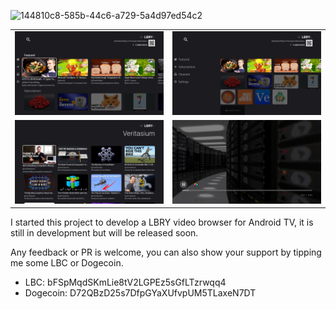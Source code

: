 ![144810c8-585b-44c6-a729-5a4d97ed54c2](https://user-images.githubusercontent.com/89002142/159327694-331cc7ac-f63c-4ed3-910a-2c6d45717a20.jpeg)
<table>
    <tr>
        <td><img src="/screenshot/browse1.jpg"></td>
        <td><img src="/screenshot/browse2.jpg"></td>
    </tr> 
    <tr>
        <td><img src="/screenshot/channel.jpg"></td>
        <td><img src="/screenshot/player.jpg"></td>
    </tr> 
</table>

I started this project to develop a LBRY video browser for Android TV, it is still in development
but will be released soon.

Any feedback or PR is welcome, you can also show your support by tipping me some LBC or Dogecoin.

* LBC: bFSpMqdSKmLie8tV2LGPEz5sGfLTzrwqq4
* Dogecoin: D72QBzD25s7DfpGYaXUfvpUM5TLaxeN7DT

